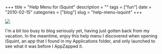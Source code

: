 +++
title = "Help Menu for iSquint"
description = ""
tags = ["fun"]
date = "2010-02-15"
categories = ["blog"]
slug = "help-menu-isquint"
+++



  <div class="notebook-screenshot"><img src="http://farm3.static.flickr.com/2724/4359918815_a3b44992ae_o.png" /></div>
<p>I'm a bit too busy to blog seriously yet, having just gotten back from my vacation. In the meantime, enjoy this help menu I discovered when opening iSquint, an app that I found in my Applications folder, and only launched to see what it was before I AppZapped it.</p>
    
  
